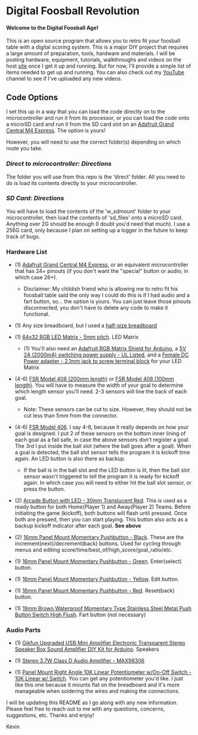 # Digital Foosball Revolution

#### **Welcome to the Digital Foosball Age!**

This is an open source program that allows you to retro fit your foosball table with a digital scoring system. This is a major DIY project that requires a large amount of preparation, tools, hardware and materials. I will be posting hardware, equipment, tutorials, walkthroughs and videos on the host [site](https://www.digitalfoosballrevolution.com) once I get it up and running. But for now, I'll provide a simple list of items needed to get up and running. You can also check out my [YouTube](https://www.youtube.com/channel/UC9bkXmpMcpCEUwjpWFhHVtw) channel to see if I've uploaded any new videos.

## **Code Options**

I set this up in a way that you can load the code directly on to the microcontroller and run it from its processor, or you can load the code onto a microSD card and run it from the SD card slot on an [Adafruit Grand Central M4 Express](https://www.adafruit.com/product/4064). The option is yours!

However, you will need to use the correct folder(s) depending on which route you take.

### *Direct to microcontroller: Directions*
The folder you will use from this repo is the 'direct' folder. All you need to do is load its contents directly to your microcontroller.

### *SD Card: Directions*
You will have to load the contents of the 'w_sdmount' folder to your microcontroller, then load the contents of 'sd_files' onto a microSD card. Anything over 2G should be enough (I doubt you'd need that much). I use a 256G card, only because I plan on setting up a logger in the future to keep track of bugs.

### **Hardware List**
*   (1) [Adafruit Grand Central M4 Express](https://www.adafruit.com/product/4064), or an equivalent microcontroller that has 24+ pinouts (if you don't want the "special" button or audio; in which case 26+).
    *   Disclaimer: My childish friend who is allowing me to retro fit his foosball table said the only way I could do this is if I had audio and a fart button, so... the option is yours. You can just leave those pinouts disconnected, you don't have to delete any code to make it functional.

*   (1) Any size breadboard, but I used a [half-size breadboard](https://www.adafruit.com/product/64)

*   (1) [64x32 RGB LED Matrix - 5mm pitch](https://www.adafruit.com/product/2277). LED Matrix
    *   (1) You'll also need an [Adafruit RGB Matrix Shield for Arduino](https://www.adafruit.com/product/2601), a [5V 2A (2000mA) switching power supply - UL Listed](https://www.adafruit.com/product/276), and a [Female DC Power adapter - 2.1mm jack to screw terminal block](https://www.adafruit.com/product/368) for your LED Matrix

*   (4-6) [FSR Model 408 (200mm length)](https://buyinterlinkelectronics.com/collections/new-standard-force-sensors/products/fsr-model-408-200mm-length) or [FSR Model 408 (100mm length)](https://buyinterlinkelectronics.com/collections/new-standard-force-sensors/products/copy-of-fsr-model-408-100mm-length). You will have to measure the width of your goal to determine which length sensor you'll need. 2-3 sensors will line the back of each goal.
    *   Note: These sensors can be cut to size. However, they should not be cut less than 5mm from the connector. 

*   (4-6) [FSR Model 406](https://buyinterlinkelectronics.com/collections/new-standard-force-sensors/products/fsr-model-406). I say 4-6, because it really depends on how your goal is designed. I put 2 of these sensors on the bottom inner lining of each goal as a fail safe, in case the above sensors don't register a goal. The 3rd I put inside the ball slot (where the ball goes after a goal). When a goal is detected, the ball slot sensor tells the program it is kickoff time again. An LED button is also there as backup.
    *   If the ball is in the ball slot and the LED button is lit, then the ball slot sensor wasn't triggered to tell the program it is ready for kickoff again. In which case you will need to either hit the ball slot sensor, or press the button.

*   (2) [Arcade Button with LED - 30mm Translucent Red](https://www.adafruit.com/product/3489). This is used as a ready button for both Home(Player 1) and Away(Player 2) Teams. Before initiating the game (kickoff), both buttons will flash until pressed. Once both are pressed, then you can start playing. This button also acts as a backup kickoff indicator after each goal. **See above**

*   (2) [16mm Panel Mount Momentary Pushbutton - Black](https://www.adafruit.com/product/1505). These are the increment(next)/decrement(back) buttons. Used for cycling through menus and editing score/time/best_of/high_score/goal_ratio/etc.

*   (1) [16mm Panel Mount Momentary Pushbutton - Green](https://www.adafruit.com/product/1504). Enter(select) button.

*   (1) [16mm Panel Mount Momentary Pushbutton - Yellow](https://www.adafruit.com/product/1502). Edit button.

*   (1) [16mm Panel Mount Momentary Pushbutton - Red](https://www.adafruit.com/product/1445). Reset(back) button.

*   (1) [19mm Brown Waterproof Momentary Type Stainless Steel Metal Push Button Switch High Flush](https://www.amazon.com/gp/product/B013ZDOI5G/ref=ppx_yo_dt_b_asin_title_o02_s00?ie=UTF8&psc=1). Fart button (not necessary)

### **Audio Parts**
*   (1) [Gikfun Upgraded USB Mini Amplifier Electronic Transparent Stereo Speaker Box Sound Amplifier DIY Kit for Arduino](https://www.amazon.com/gp/product/B07GP9MLS8/ref=ppx_yo_dt_b_asin_title_o08_s00?ie=UTF8&psc=1). Speakers

*   (1) [Stereo 3.7W Class D Audio Amplifier - MAX98306](https://www.adafruit.com/product/987)

*   (1) [Panel Mount Right Angle 10K Linear Potentiometer w/On-Off Switch - 10K Linear w/ Switch](https://www.adafruit.com/product/3395). You can get any potentiometer you'd like. I just like this one because it mounts flat on the breadboard and it's more manageable when soldering the wires and making the connections.


I will be updating this README as I go along with any new information. Please feel free to reach out to me with any questions, concerns, suggestions, etc. Thanks and enjoy!

Kevin
